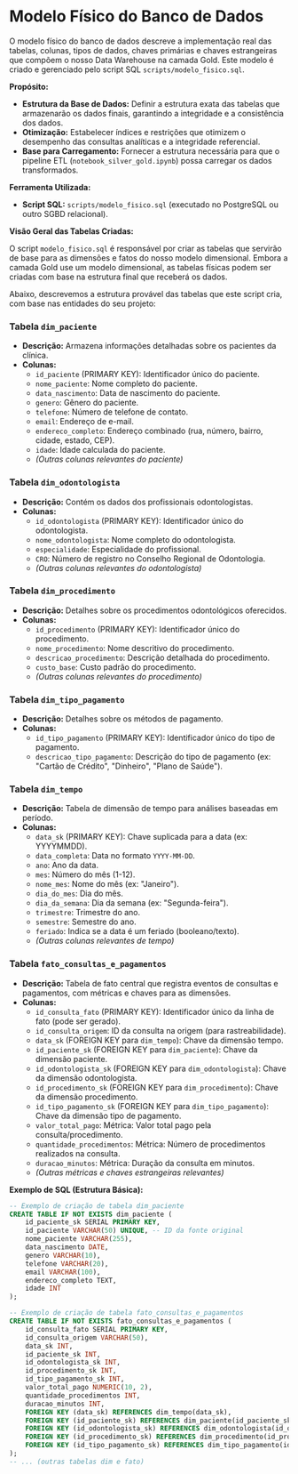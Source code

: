 # Modelo Físico do Banco de Dados

O modelo físico do banco de dados descreve a implementação real das tabelas, colunas, tipos de dados, chaves primárias e chaves estrangeiras que compõem o nosso Data Warehouse na camada Gold. Este modelo é criado e gerenciado pelo script SQL `scripts/modelo_fisico.sql`.

**Propósito:**

* **Estrutura da Base de Dados:** Definir a estrutura exata das tabelas que armazenarão os dados finais, garantindo a integridade e a consistência dos dados.
* **Otimização:** Estabelecer índices e restrições que otimizem o desempenho das consultas analíticas e a integridade referencial.
* **Base para Carregamento:** Fornecer a estrutura necessária para que o pipeline ETL (`notebook_silver_gold.ipynb`) possa carregar os dados transformados.

**Ferramenta Utilizada:**

* **Script SQL:** `scripts/modelo_fisico.sql` (executado no PostgreSQL ou outro SGBD relacional).

**Visão Geral das Tabelas Criadas:**

O script `modelo_fisico.sql` é responsável por criar as tabelas que servirão de base para as dimensões e fatos do nosso modelo dimensional. Embora a camada Gold use um modelo dimensional, as tabelas físicas podem ser criadas com base na estrutura final que receberá os dados.

Abaixo, descrevemos a estrutura provável das tabelas que este script cria, com base nas entidades do seu projeto:

### Tabela `dim_paciente`
* **Descrição:** Armazena informações detalhadas sobre os pacientes da clínica.
* **Colunas:**
    * `id_paciente` (PRIMARY KEY): Identificador único do paciente.
    * `nome_paciente`: Nome completo do paciente.
    * `data_nascimento`: Data de nascimento do paciente.
    * `genero`: Gênero do paciente.
    * `telefone`: Número de telefone de contato.
    * `email`: Endereço de e-mail.
    * `endereco_completo`: Endereço combinado (rua, número, bairro, cidade, estado, CEP).
    * `idade`: Idade calculada do paciente.
    * *(Outras colunas relevantes do paciente)*

### Tabela `dim_odontologista`
* **Descrição:** Contém os dados dos profissionais odontologistas.
* **Colunas:**
    * `id_odontologista` (PRIMARY KEY): Identificador único do odontologista.
    * `nome_odontologista`: Nome completo do odontologista.
    * `especialidade`: Especialidade do profissional.
    * `CRO`: Número de registro no Conselho Regional de Odontologia.
    * *(Outras colunas relevantes do odontologista)*

### Tabela `dim_procedimento`
* **Descrição:** Detalhes sobre os procedimentos odontológicos oferecidos.
* **Colunas:**
    * `id_procedimento` (PRIMARY KEY): Identificador único do procedimento.
    * `nome_procedimento`: Nome descritivo do procedimento.
    * `descricao_procedimento`: Descrição detalhada do procedimento.
    * `custo_base`: Custo padrão do procedimento.
    * *(Outras colunas relevantes do procedimento)*

### Tabela `dim_tipo_pagamento`
* **Descrição:** Detalhes sobre os métodos de pagamento.
* **Colunas:**
    * `id_tipo_pagamento` (PRIMARY KEY): Identificador único do tipo de pagamento.
    * `descricao_tipo_pagamento`: Descrição do tipo de pagamento (ex: "Cartão de Crédito", "Dinheiro", "Plano de Saúde").

### Tabela `dim_tempo`
* **Descrição:** Tabela de dimensão de tempo para análises baseadas em período.
* **Colunas:**
    * `data_sk` (PRIMARY KEY): Chave suplicada para a data (ex: YYYYMMDD).
    * `data_completa`: Data no formato `YYYY-MM-DD`.
    * `ano`: Ano da data.
    * `mes`: Número do mês (1-12).
    * `nome_mes`: Nome do mês (ex: "Janeiro").
    * `dia_do_mes`: Dia do mês.
    * `dia_da_semana`: Dia da semana (ex: "Segunda-feira").
    * `trimestre`: Trimestre do ano.
    * `semestre`: Semestre do ano.
    * `feriado`: Indica se a data é um feriado (booleano/texto).
    * *(Outras colunas relevantes de tempo)*

### Tabela `fato_consultas_e_pagamentos`
* **Descrição:** Tabela de fato central que registra eventos de consultas e pagamentos, com métricas e chaves para as dimensões.
* **Colunas:**
    * `id_consulta_fato` (PRIMARY KEY): Identificador único da linha de fato (pode ser gerado).
    * `id_consulta_origem`: ID da consulta na origem (para rastreabilidade).
    * `data_sk` (FOREIGN KEY para `dim_tempo`): Chave da dimensão tempo.
    * `id_paciente_sk` (FOREIGN KEY para `dim_paciente`): Chave da dimensão paciente.
    * `id_odontologista_sk` (FOREIGN KEY para `dim_odontologista`): Chave da dimensão odontologista.
    * `id_procedimento_sk` (FOREIGN KEY para `dim_procedimento`): Chave da dimensão procedimento.
    * `id_tipo_pagamento_sk` (FOREIGN KEY para `dim_tipo_pagamento`): Chave da dimensão tipo de pagamento.
    * `valor_total_pago`: Métrica: Valor total pago pela consulta/procedimento.
    * `quantidade_procedimentos`: Métrica: Número de procedimentos realizados na consulta.
    * `duracao_minutos`: Métrica: Duração da consulta em minutos.
    * *(Outras métricas e chaves estrangeiras relevantes)*

**Exemplo de SQL (Estrutura Básica):**

```sql
-- Exemplo de criação de tabela dim_paciente
CREATE TABLE IF NOT EXISTS dim_paciente (
    id_paciente_sk SERIAL PRIMARY KEY,
    id_paciente VARCHAR(50) UNIQUE, -- ID da fonte original
    nome_paciente VARCHAR(255),
    data_nascimento DATE,
    genero VARCHAR(10),
    telefone VARCHAR(20),
    email VARCHAR(100),
    endereco_completo TEXT,
    idade INT
);

-- Exemplo de criação de tabela fato_consultas_e_pagamentos
CREATE TABLE IF NOT EXISTS fato_consultas_e_pagamentos (
    id_consulta_fato SERIAL PRIMARY KEY,
    id_consulta_origem VARCHAR(50),
    data_sk INT,
    id_paciente_sk INT,
    id_odontologista_sk INT,
    id_procedimento_sk INT,
    id_tipo_pagamento_sk INT,
    valor_total_pago NUMERIC(10, 2),
    quantidade_procedimentos INT,
    duracao_minutos INT,
    FOREIGN KEY (data_sk) REFERENCES dim_tempo(data_sk),
    FOREIGN KEY (id_paciente_sk) REFERENCES dim_paciente(id_paciente_sk),
    FOREIGN KEY (id_odontologista_sk) REFERENCES dim_odontologista(id_odontologista_sk),
    FOREIGN KEY (id_procedimento_sk) REFERENCES dim_procedimento(id_procedimento_sk),
    FOREIGN KEY (id_tipo_pagamento_sk) REFERENCES dim_tipo_pagamento(id_tipo_pagamento_sk)
);
-- ... (outras tabelas dim e fato)